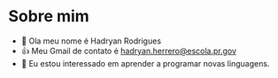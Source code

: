 # Sobre mim
- 👋 Ola meu nome é Hadryan Rodrigues
- :+1: Meu Gmail de contato é hadryan.herrero@escola.pr.gov
- 👀 Eu estou interessado em aprender a programar novas linguagens.
<!---
HadryanH12/HadryanH12 is a ✨ special ✨ repository because its `README.md` (this file) appears on your GitHub profile.
You can click the Preview link to take a look at your changes.
--->
